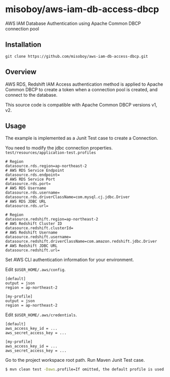 # misoboy/aws-iam-db-access-dbcp

AWS IAM Database Authentication using Apache Common DBCP connection pool

## Installation

```
git clone https://github.com/misoboy/aws-iam-db-access-dbcp.git
```

## Overview

AWS RDS, Redshift IAM Access authentication method is applied to Apache Common DBCP to create a token when a connection pool is created, and connect to the database.

This source code is compatible with Apache Common DBCP versions v1, v2.

## Usage

The example is implemented as a Junit Test case to create a Connection.

You need to modify the jdbc connection properties. `test/resources/application-test.profiles`

```properties
# Region
datasource.rds.region=ap-northeast-2
# AWS RDS Service Endpoint
datasource.rds.endpoint=
# AWS RDS Service Port
datasource.rds.port=
# AWS RDS Username
datasource.rds.username=
datasource.rds.driverClassName=com.mysql.cj.jdbc.Driver
# AWS RDS JDBC URL
datasource.rds.url=

# Region
datasource.redshift.region=ap-northeast-2
# AWS Redshift Cluster ID
datasource.redshift.clusterId=
# AWS Redshift Username
datasource.redshift.username=
datasource.redshift.driverClassName=com.amazon.redshift.jdbc.Driver
# AWS Redshift JDBC URL
datasource.redshift.url=
```

Set AWS CLI authentication information for your environment.

Edit `$USER_HOME/.aws/config`.
```
[default]
output = json
region = ap-northeast-2

[my-profile]
output = json
region = ap-northeast-2
```

Edit `$USER_HOME/.aws/credentials`.
```
[default]
aws_access_key_id = ...
aws_secret_access_key = ...

[my-profile]
aws_access_key_id = ...
aws_secret_access_key = ...
```

Go to the project workspace root path.
Run Maven Junit Test case.

```cmd
$ mvn clean test -Daws.profile=If omitted, the default profile is used.
```
